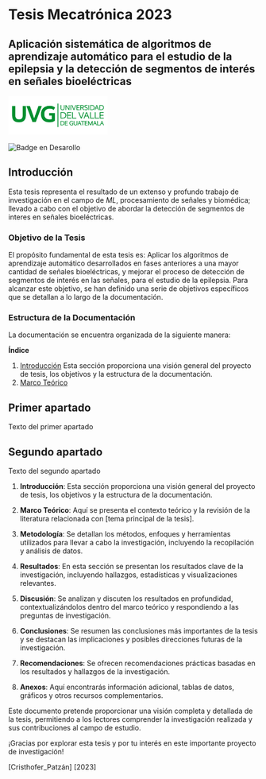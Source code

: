 # Tesis Mecatrónica 2023
## Aplicación sistemática de algoritmos de aprendizaje automático para el estudio de la epilepsia y la detección de segmentos de interés en señales bioeléctricas

<img src="/logoUVG.png" alt="Logo UVG" width="200">

![Badge en Desarollo](https://img.shields.io/badge/STATUS-EN%20DESAROLLO-green)

## Introducción

Esta tesis representa el resultado de un extenso y profundo trabajo de investigación en el campo de *ML*, procesamiento de señales y biomédica; llevado a cabo con el objetivo de abordar la detección de segmentos de interes en señales bioeléctricas.

### Objetivo de la Tesis

El propósito fundamental de esta tesis es: Aplicar los algoritmos de aprendizaje automático desarrollados en fases anteriores a una mayor cantidad de señales bioeléctricas, y mejorar el proceso de detección de segmentos de interés en las señales, para el estudio de la epilepsia. Para alcanzar este objetivo, se han definido una serie de objetivos específicos que se detallan a lo largo de la documentación.

### Estructura de la Documentación

La documentación se encuentra organizada de la siguiente manera:

**Índice**   
1. [Introducción](#id1) Esta sección proporciona una visión general del proyecto de tesis, los objetivos y la estructura de la documentación.
2. [Marco Teórico](#id2)

## Primer apartado<a name="id1"></a>
Texto del primer apartado
## Segundo apartado<a name="id2"></a>
Texto del segundo apartado

1. **Introducción**: Esta sección proporciona una visión general del proyecto de tesis, los objetivos y la estructura de la documentación.

2. **Marco Teórico**: Aquí se presenta el contexto teórico y la revisión de la literatura relacionada con [tema principal de la tesis].

3. **Metodología**: Se detallan los métodos, enfoques y herramientas utilizados para llevar a cabo la investigación, incluyendo la recopilación y análisis de datos.

4. **Resultados**: En esta sección se presentan los resultados clave de la investigación, incluyendo hallazgos, estadísticas y visualizaciones relevantes.

5. **Discusión**: Se analizan y discuten los resultados en profundidad, contextualizándolos dentro del marco teórico y respondiendo a las preguntas de investigación.

6. **Conclusiones**: Se resumen las conclusiones más importantes de la tesis y se destacan las implicaciones y posibles direcciones futuras de la investigación.

7. **Recomendaciones**: Se ofrecen recomendaciones prácticas basadas en los resultados y hallazgos de la investigación.

8. **Anexos**: Aquí encontrarás información adicional, tablas de datos, gráficos y otros recursos complementarios.

Este documento pretende proporcionar una visión completa y detallada de la tesis, permitiendo a los lectores comprender la investigación realizada y sus contribuciones al campo de estudio.

¡Gracias por explorar esta tesis y por tu interés en este importante proyecto de investigación!

[Cristhofer_Patzán]
[2023]
